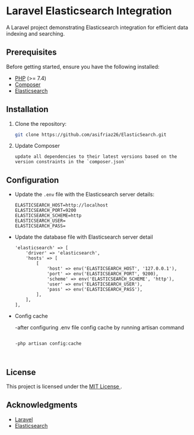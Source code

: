 # Laravel Elasticsearch Integration

A Laravel project demonstrating Elasticsearch integration for efficient data indexing and searching.

## Prerequisites

Before getting started, ensure you have the following installed:

- [PHP](https://www.php.net/) (>= 7.4)
- [Composer](https://getcomposer.org/)
- [Elasticsearch](https://www.elastic.co/elasticsearch/)

## Installation

1. Clone the repository:

   ```bash
   git clone https://github.com/asifriaz26/ElasticSearch.git

2. Update Composer

    ```update composer
    update all dependencies to their latest versions based on the version constraints in the `composer.json`

## Configuration

- Update the `.env` file with the Elasticsearch server details:

  ```env
  ELASTICSEARCH_HOST=http://localhost
  ELASTICSEARCH_PORT=9200
  ELASTICSEARCH_SCHEME=http
  ELASTICSEARCH_USER=
  ELASTICSEARCH_PASS=

- Update the database file with Elasticsearch server detail

  ```database
  'elasticsearch' => [
      'driver' => 'elasticsearch',
      'hosts' => [
          [
              'host' => env('ELASTICSEARCH_HOST', '127.0.0.1'),
              'port' => env('ELASTICSEARCH_PORT', 9200),
              'scheme' => env('ELASTICSEARCH_SCHEME', 'http'),
              'user' => env('ELASTICSEARCH_USER'),
              'pass' => env('ELASTICSEARCH_PASS'),
          ],
      ],
  ],

- Config cache

    -after configuring .env file config cache by running artisan command
    
    ```artisan command
    
    -php artisan config:cache



## License

This project is licensed under the <a href="https://opensource.org/license/mit/" target="_blank">MIT License </a>.

## Acknowledgments

- [Laravel](https://laravel.com/)
- [Elasticsearch](https://www.elastic.co/elasticsearch/)


